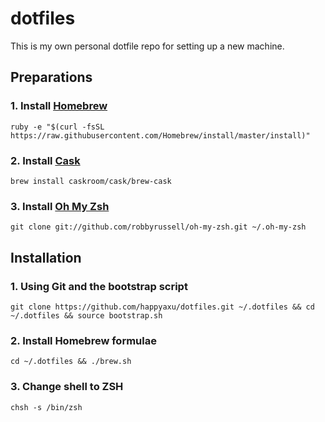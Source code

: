 # dotfiles
This is my own personal dotfile repo for setting up a new machine.

## Preparations
### 1. Install [Homebrew](http://brew.sh/)
```
ruby -e "$(curl -fsSL https://raw.githubusercontent.com/Homebrew/install/master/install)"
```

### 2. Install [Cask](http://caskroom.io/)
```
brew install caskroom/cask/brew-cask
```

### 3. Install [Oh My Zsh](http://ohmyz.sh/)
```
git clone git://github.com/robbyrussell/oh-my-zsh.git ~/.oh-my-zsh
```

## Installation
### 1. Using Git and the bootstrap script
```
git clone https://github.com/happyaxu/dotfiles.git ~/.dotfiles && cd ~/.dotfiles && source bootstrap.sh
```

### 2. Install Homebrew formulae
```
cd ~/.dotfiles && ./brew.sh
```

### 3. Change shell to ZSH
```
chsh -s /bin/zsh
```
